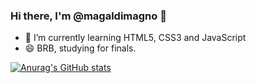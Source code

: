### Hi there, I'm @magaldimagno 👋
- 🌱 I’m currently learning HTML5, CSS3 and JavaScript
- 😄 BRB, studying for finals.

[![Anurag's GitHub stats](https://github-readme-stats.vercel.app/api?username=magaldimagno&show_icons=true&theme=midnight-purple)](https://github.com/anuraghazra/github-readme-stats)
<!--
**magaldimagno/magaldimagno** is a ✨ _special_ ✨ repository because its `README.md` (this file) appears on your GitHub profile.

Here are some ideas to get you started:





- 🔭 I’m currently working on ...
- 🌱 I’m currently learning ...
- 👯 I’m looking to collaborate on ...
- 🤔 I’m looking for help with ...
- 💬 Ask me about ...
- 📫 How to reach me: ...
- 😄 Pronouns: ...
- ⚡ Fun fact: ...
-->
